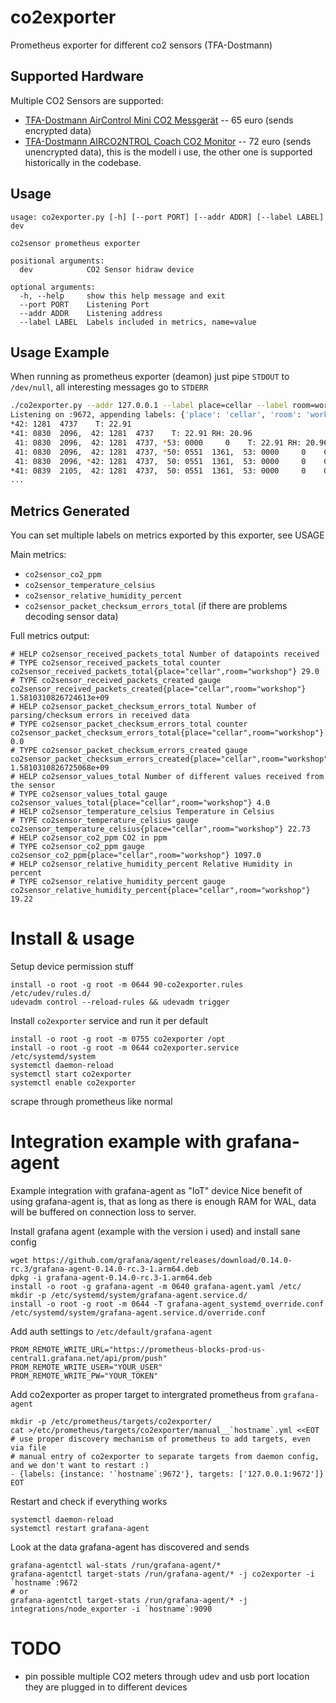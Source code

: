 # co2exporter
Prometheus exporter for different co2 sensors (TFA-Dostmann)

## Supported Hardware

Multiple CO2 Sensors are supported:

- [TFA-Dostmann AirControl Mini CO2 Messgerät](http://www.amazon.de/dp/B00TH3OW4Q) -- 65 euro (sends encrypted data)
- [TFA-Dostmann AIRCO2NTROL Coach CO2 Monitor](http://www.amazon.de/dp/B07R4XM9Z6) -- 72 euro (sends unencrypted data),
this is the modell i use, the other one is supported historically in the codebase.

## Usage

```
usage: co2exporter.py [-h] [--port PORT] [--addr ADDR] [--label LABEL] dev

co2sensor prometheus exporter

positional arguments:
  dev            CO2 Sensor hidraw device

optional arguments:
  -h, --help     show this help message and exit
  --port PORT    Listening Port
  --addr ADDR    Listening address
  --label LABEL  Labels included in metrics, name=value
```

## Usage Example

When running as prometheus exporter (deamon) just pipe `STDOUT` to `/dev/null`, all interesting messages go to `STDERR`

```bash
./co2exporter.py --addr 127.0.0.1 --label place=cellar --label room=workshop /dev/hidraw0
Listening on :9672, appending labels: {'place': 'cellar', 'room': 'workshop'}
*42: 1281  4737    T: 22.91
*41: 0830  2096,  42: 1281  4737    T: 22.91 RH: 20.96
 41: 0830  2096,  42: 1281  4737, *53: 0000     0    T: 22.91 RH: 20.96
 41: 0830  2096,  42: 1281  4737, *50: 0551  1361,  53: 0000     0    CO2: 1361 T: 22.91 RH: 20.96
 41: 0830  2096, *42: 1281  4737,  50: 0551  1361,  53: 0000     0    CO2: 1361 T: 22.91 RH: 20.96
*41: 0839  2105,  42: 1281  4737,  50: 0551  1361,  53: 0000     0    CO2: 1361 T: 22.91 RH: 21.05
...
```

## Metrics Generated

You can set multiple labels on metrics exported by this exporter, see USAGE

Main metrics:

- `co2sensor_co2_ppm`
- `co2sensor_temperature_celsius`
- `co2sensor_relative_humidity_percent`
- `co2sensor_packet_checksum_errors_total` (if there are problems decoding sensor data)

Full metrics output:

```
# HELP co2sensor_received_packets_total Number of datapoints received
# TYPE co2sensor_received_packets_total counter
co2sensor_received_packets_total{place="cellar",room="workshop"} 29.0
# TYPE co2sensor_received_packets_created gauge
co2sensor_received_packets_created{place="cellar",room="workshop"} 1.5810310826724613e+09
# HELP co2sensor_packet_checksum_errors_total Number of parsing/checksum errors in received data
# TYPE co2sensor_packet_checksum_errors_total counter
co2sensor_packet_checksum_errors_total{place="cellar",room="workshop"} 0.0
# TYPE co2sensor_packet_checksum_errors_created gauge
co2sensor_packet_checksum_errors_created{place="cellar",room="workshop"} 1.5810310826725068e+09
# HELP co2sensor_values_total Number of different values received from the sensor
# TYPE co2sensor_values_total gauge
co2sensor_values_total{place="cellar",room="workshop"} 4.0
# HELP co2sensor_temperature_celsius Temperature in Celsius
# TYPE co2sensor_temperature_celsius gauge
co2sensor_temperature_celsius{place="cellar",room="workshop"} 22.73
# HELP co2sensor_co2_ppm CO2 in ppm
# TYPE co2sensor_co2_ppm gauge
co2sensor_co2_ppm{place="cellar",room="workshop"} 1097.0
# HELP co2sensor_relative_humidity_percent Relative Humidity in percent
# TYPE co2sensor_relative_humidity_percent gauge
co2sensor_relative_humidity_percent{place="cellar",room="workshop"} 19.22
```

# Install & usage

Setup device permission stuff

```
install -o root -g root -m 0644 90-co2exporter.rules /etc/udev/rules.d/
udevadm control --reload-rules && udevadm trigger
```

Install `co2exporter` service and run it per default

```
install -o root -g root -m 0755 co2exporter /opt
install -o root -g root -m 0644 co2exporter.service /etc/systemd/system
systemctl daemon-reload
systemctl start co2exporter
systemctl enable co2exporter
```

scrape through prometheus like normal

# Integration example with grafana-agent

Example integration with grafana-agent as "IoT" device
Nice benefit of using grafana-agent is, that as long as there is enough RAM for WAL, data will be buffered on connection loss to server.

Install grafana agent (example with the version i used) and install sane config
```
wget https://github.com/grafana/agent/releases/download/0.14.0-rc.3/grafana-agent-0.14.0-rc.3-1.arm64.deb
dpkg -i grafana-agent-0.14.0-rc.3-1.arm64.deb
install -o root -g grafana-agent -m 0640 grafana-agent.yaml /etc/
mkdir -p /etc/systemd/system/grafana-agent.service.d/
install -o root -g root -m 0644 -T grafana-agent_systemd_override.conf /etc/systemd/system/grafana-agent.service.d/override.conf
```

Add auth settings to `/etc/default/grafana-agent`
```
PROM_REMOTE_WRITE_URL="https://prometheus-blocks-prod-us-central1.grafana.net/api/prom/push"
PROM_REMOTE_WRITE_USER="YOUR_USER"
PROM_REMOTE_WRITE_PW="YOUR_TOKEN"
```

Add co2exporter as proper target to intergrated prometheus from `grafana-agent`
```
mkdir -p /etc/prometheus/targets/co2exporter/
cat >/etc/prometheus/targets/co2exporter/manual__`hostname`.yml <<EOT
# use proper discovery mechanism of prometheus to add targets, even via file
# manual entry of co2exporter to separate targets from daemon config, and we don't want to restart :)
- {labels: {instance: '`hostname`:9672'}, targets: ['127.0.0.1:9672']}
EOT
```

Restart and check if everything works
```
systemctl daemon-reload
systemctl restart grafana-agent
```

Look at the data grafana-agent has discovered and sends
```
grafana-agentctl wal-stats /run/grafana-agent/*
grafana-agentctl target-stats /run/grafana-agent/* -j co2exporter -i `hostname`:9672
# or
grafana-agentctl target-stats /run/grafana-agent/* -j integrations/node_exporter -i `hostname`:9090
```

# TODO

- pin possible multiple CO2 meters through udev and usb port location they are plugged in to different devices

